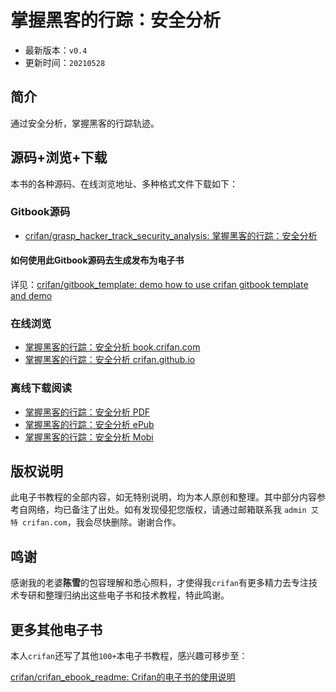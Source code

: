 # 掌握黑客的行踪：安全分析

* 最新版本：`v0.4`
* 更新时间：`20210528`

## 简介

通过安全分析，掌握黑客的行踪轨迹。

## 源码+浏览+下载

本书的各种源码、在线浏览地址、多种格式文件下载如下：

### Gitbook源码

* [crifan/grasp_hacker_track_security_analysis: 掌握黑客的行踪：安全分析](https://github.com/crifan/grasp_hacker_track_security_analysis)

#### 如何使用此Gitbook源码去生成发布为电子书

详见：[crifan/gitbook_template: demo how to use crifan gitbook template and demo](https://github.com/crifan/gitbook_template)

### 在线浏览

* [掌握黑客的行踪：安全分析 book.crifan.com](http://book.crifan.com/books/grasp_hacker_track_security_analysis/website)
* [掌握黑客的行踪：安全分析 crifan.github.io](https://crifan.github.io/grasp_hacker_track_security_analysis/website)

### 离线下载阅读

* [掌握黑客的行踪：安全分析 PDF](http://book.crifan.com/books/grasp_hacker_track_security_analysis/pdf/grasp_hacker_track_security_analysis.pdf)
* [掌握黑客的行踪：安全分析 ePub](http://book.crifan.com/books/grasp_hacker_track_security_analysis/epub/grasp_hacker_track_security_analysis.epub)
* [掌握黑客的行踪：安全分析 Mobi](http://book.crifan.com/books/grasp_hacker_track_security_analysis/mobi/grasp_hacker_track_security_analysis.mobi)

## 版权说明

此电子书教程的全部内容，如无特别说明，均为本人原创和整理。其中部分内容参考自网络，均已备注了出处。如有发现侵犯您版权，请通过邮箱联系我 `admin 艾特 crifan.com`，我会尽快删除。谢谢合作。

## 鸣谢

感谢我的老婆**陈雪**的包容理解和悉心照料，才使得我`crifan`有更多精力去专注技术专研和整理归纳出这些电子书和技术教程，特此鸣谢。

## 更多其他电子书

本人`crifan`还写了其他`100+`本电子书教程，感兴趣可移步至：

[crifan/crifan_ebook_readme: Crifan的电子书的使用说明](https://github.com/crifan/crifan_ebook_readme)
